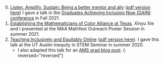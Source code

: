 0. [Listen, Amplify, Sustain: Being a better mentor and ally](https://docs.google.com/presentation/d/e/2PACX-1vS3FntoZVYlpGDhMQVraT1g2j8FLyTmGwOGvajC29DpUeswY-ScIPH7TpUvf_QiVCJXOUaz3SgBSMGL/pub?start=false&loop=false&delayms=60000) ([pdf version here](/assets/slides/Building_Better_Teachers.pdf)) I gave a talk in the [Graduates Achieving Inclusion Now (GAIN) conference](https://sites.google.com/view/gainconference/home/) in Fall 2021.
0. [Establishing the Mathematicians of Color Alliance at Texas](https://docs.google.com/presentation/d/e/2PACX-1vQbNV0boY16Se8_P7xVfP-7lmcnXVkHnAVx0lAe_zP9rCRLM_j-8DT6xU0CGArPzkbljHycklNSBO1W/pub?start=false&loop=false&delayms=60000). Xinyu Xie and I presented at the MAA Mathfest Outreach Poster Session in summer 2021.
0. [Teaching Inclusively and Equitably Online](https://docs.google.com/presentation/d/e/2PACX-1vR-ABl3ucJJwnUabB4p9kxendcP5Hzw_x-rCmomedbbF-r10nBrPIIWqWWRJ3I50JGQWcG44DlbKETQ/pub?start=false&loop=false&delayms=60000) ([pdf version here](/assets/slides/Teaching_Inclusively_and_Equitably_Online.pdf)). I gave this talk at the UT Austin Inequity in STEM Seminar in summer 2020.	
	* I also adapted this talk for an [AMS grad blog post](https://blogs.ams.org/mathgradblog/2020/07/29/ideas-and-strategies-for-taing-inclusively-and-equitably-online/).
{: reversed="reversed"}
